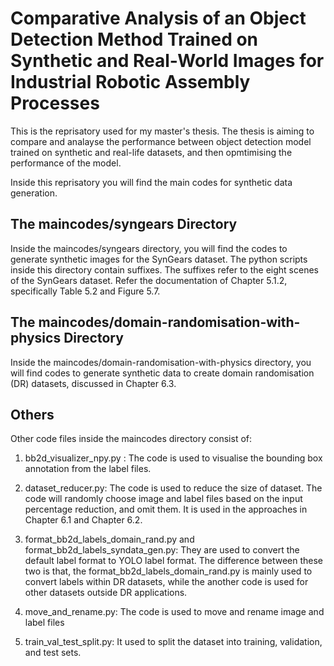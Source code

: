 # Comparative Analysis of an Object Detection Method Trained on Synthetic and Real-World Images for Industrial Robotic Assembly Processes

This is the reprisatory used for my master's thesis. The thesis is aiming to compare and analayse the performance between object detection model trained on synthetic and real-life datasets, and then opmtimising the performance of the model.

Inside this reprisatory you will find the main codes for synthetic data generation.


## The maincodes/syngears Directory

Inside the maincodes/syngears directory, you will find the codes to generate synthetic images for the SynGears dataset. The python scripts inside this directory contain suffixes. The suffixes refer to the eight scenes of the SynGears dataset. Refer the documentation of Chapter 5.1.2, specifically Table 5.2 and Figure 5.7.


## The maincodes/domain-randomisation-with-physics Directory

Inside the maincodes/domain-randomisation-with-physics directory, you will find codes to generate synthetic data to create domain randomisation (DR) datasets, discussed in Chapter 6.3.


## Others
Other code files inside the maincodes directory consist of:

1) bb2d_visualizer_npy.py : The code is used to visualise the bounding box annotation from the label files.
   
2) dataset_reducer.py: The code is used to reduce the size of dataset. The code will randomly choose image and label files based on the input percentage reduction, and omit them. It is used in the approaches in Chapter 6.1 and Chapter 6.2.
  
3) format_bb2d_labels_domain_rand.py and format_bb2d_labels_syndata_gen.py: They are used to convert the default label format to YOLO label format. The difference between these two is that, the format_bb2d_labels_domain_rand.py is mainly used to convert labels within DR datasets, while the another code is used for other datasets outside DR applications.

4) move_and_rename.py: The code is used to move and rename image and label files

5) train_val_test_split.py: It used to split the dataset into training, validation, and test sets.
